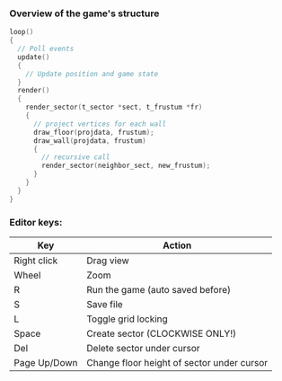 ### Overview of the game's structure
```c
loop()
{
  // Poll events
  update()
  {
    // Update position and game state
  }
  render()
  {
    render_sector(t_sector *sect, t_frustum *fr)
    {
      // project vertices for each wall
      draw_floor(projdata, frustum);
      draw_wall(projdata, frustum)
      {
        // recursive call
        render_sector(neighbor_sect, new_frustum);
      }
    }
  }
}
```
### Editor keys:
Key | Action
--- | ---
Right click | Drag view
Wheel | Zoom
R | Run the game (auto saved before)
S | Save file
L | Toggle grid locking
Space | Create sector (CLOCKWISE ONLY!)
Del | Delete sector under cursor
Page Up/Down | Change floor height of sector under cursor
